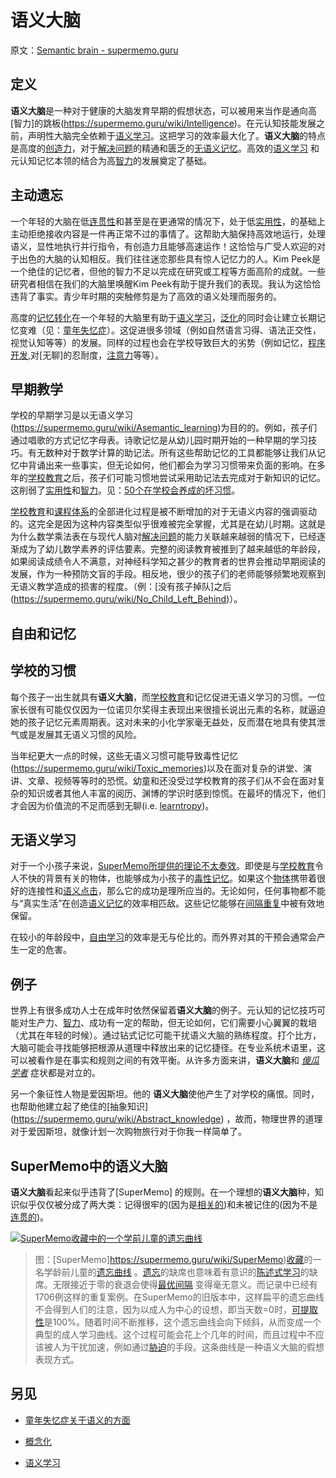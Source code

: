 # 语义大脑

原文：[Semantic brain - supermemo.guru](https://supermemo.guru/wiki/Semantic_brain)

## 定义

**语义大脑**是一种对于健康的大脑发育早期的假想状态，可以被用来当作是通向高[智力]的跳板(https://supermemo.guru/wiki/Intelligence)。在元认知技能发展之前，声明性大脑完全依赖于[语义学习](https://supermemo.guru/wiki/Semantic_learning)。这把学习的效率最大化了。**语义大脑**的特点是高度的[创造力](https://supermemo.guru/wiki/Creativity)，对于[解决问题](https://supermemo.guru/wiki/Problem_solving)的精通和匮乏的[无语义记忆](https://supermemo.guru/wiki/Asemantic_learning)。高效的[语义学习](https://supermemo.guru/wiki/Semantic_learning) 和元认知记忆本领的结合为高[智力](https://supermemo.guru/wiki/Intelligence)的发展奠定了基础。

## 主动遗忘

一个年轻的大脑在低[连贯性](https://supermemo.guru/wiki/Coherence)和甚至是在更通常的情况下，处于低[实用性](https://supermemo.guru/wiki/Applicability)，的基础上主动拒绝接收内容是一件再正常不过的事情了。这帮助大脑保持高效地运行，处理语义，显性地执行并行指令，有创造力且能够高速运作！这恰恰与广受人欢迎的对于出色的大脑的认知相反。我们往往迷恋那些具有惊人记忆力的人。Kim Peek是一个绝佳的记忆者，但他的智力不足以完成在研究或工程等方面高阶的成就。一些研究者相信在我们的大脑里唤醒Kim Peek有助于提升我们的表现。我认为这恰恰违背了事实。青少年时期的突触修剪是为了高效的语义处理而服务的。

高度的[记忆转化](https://supermemo.guru/wiki/Conceptualization)在一个年轻的大脑里有助于[语义学习](https://supermemo.guru/wiki/Semantic_learning)，[泛化](https://supermemo.guru/wiki/Generalization)的同时会让建立长期记忆变难（见：[童年失忆症](https://supermemo.guru/wiki/Childhood_amnesia)）。这促进很多领域（例如自然语言习得、语法正交性，视觉认知等等）的发展。同样的过程也会在学校导致巨大的劣势（例如记忆，[程序开发](https://supermemo.guru/wiki/Curriculum),对[无聊]的忍耐度，[注意力](https://supermemo.guru/wiki/ADHD)等等）。

## 早期教学

学校的早期学习是以无语义学习(https://supermemo.guru/wiki/Asemantic_learning)为目的的。例如，孩子们通过唱歌的方式记忆字母表。诗歌记忆是从幼儿园时期开始的一种早期的学习技巧。有无数种对于数学计算的助记法。所有这些帮助记忆的工具都能够让我们从记忆中背诵出来一些事实，但无论如何，他们都会为学习习惯带来负面的影响。在多年的[学校教育](https://supermemo.guru/wiki/Schooling)之后，孩子们可能习惯地尝试采用助记法去完成对于新知识的记忆。这削弱了[实用性](https://supermemo.guru/wiki/Applicability)和[智力](https://supermemo.guru/wiki/Intelligence)。见：[50个在学校会养成的坏习惯](https://supermemo.guru/wiki/50_bad_habits_learned_at_school)。

[学校教育](https://supermemo.guru/wiki/Schooling)和[课程体系](https://supermemo.guru/wiki/Curriculum)的全部进化过程是被不断增加的对于无语义内容的强调驱动的。这完全是因为这种内容类型似乎很难被完全掌握，尤其是在幼儿时期。这就是为什么数学乘法表在与现代人脑对[解决问题](https://supermemo.guru/wiki/Problem_solving)的能力关联越来越弱的情况下，已经逐渐成为了幼儿数学素养的评估要素。完整的阅读教育被推到了越来越低的年龄段，如果阅读成绩令人不满意，对神经科学知之甚少的教育者的世界会推动早期阅读的发展，作为一种预防文盲的手段。相反地，很少的孩子们的老师能够频繁地观察到无语义教学造成的损害的程度。（例：[没有孩子掉队]之后(https://supermemo.guru/wiki/No_Child_Left_Behind)）。

## 自由和记忆

## 学校的习惯

每个孩子一出生就具有**语义大脑**，而[学校教育](https://supermemo.guru/wiki/Schooling)和记忆促进无语义学习的习惯。一位家长很有可能仅仅因为一位诺贝尔奖得主表现出来很擅长说出元素的名称，就逼迫她的孩子记忆元素周期表。这对未来的小化学家毫无益处，反而潜在地具有使其泄气或是发展其无语义习惯的风险。

当年纪更大一点的时候，这些无语义习惯可能导致毒性记忆(https://supermemo.guru/wiki/Toxic_memories)以及在面对复杂的讲堂、演讲、文章、视频等等时的恐慌。幼童和还没受过学校教育的孩子们从不会在面对复杂的知识或者其他人丰富的阅历、渊博的学识时感到惊慌。在最坏的情况下，他们才会因为价值流的不足而感到无聊(i.e. [learntropy](https://supermemo.guru/wiki/Learntropy))。

##  无语义学习

对于一个小孩子来说，[SuperMemo所提供的理论不太奏效](https://supermemo.guru/wiki/SuperMemo_does_not_work_for_kids)。即使是与[学校教育](https://supermemo.guru/wiki/Schooling)令人不快的背景有关的物体，也能够成为小孩子的[毒性记忆](https://supermemo.guru/wiki/Toxic_memory)。如果这个[物体](https://supermemo.guru/wiki/Item)携带着很好的连接性和[语义点击](https://supermemo.guru/wiki/Semantic_learning)，那么它的成功是理所应当的。无论如何，任何事物都不能与“真实生活”在创造[语义记忆](https://supermemo.guru/wiki/Semantic_learning)的效率相匹敌。这些记忆能够在[间隔重复](https://supermemo.guru/wiki/Spaced_repetition)中被有效地保留。

在较小的年龄段中，[自由学习](https://supermemo.guru/wiki/Free_learning)的效率是无与伦比的。而外界对其的干预会通常会产生一定的危害。

## 例子

世界上有很多成功人士在成年时依然保留着**语义大脑**的例子。元认知的记忆技巧可能对生产力、[智力](https://supermemo.guru/wiki/Intelligence)、成功有一定的帮助，但无论如何，它们需要小心翼翼的栽培（尤其在年轻的时候）。通过钻式记忆可能干扰语义大脑的熟练程度。打个比方，大脑可能会寻找能够把根源从道理中释放出来的记忆捷径。在专业系统术语里，这可以被看作是在事实和规则之间的有效平衡。从许多方面来讲，**语义大脑**和 *[傻瓜学者](https://en.wikipedia.org/wiki/Savant_syndrome)* 症状都是对立的。

另一个象征性人物是爱因斯坦。他的 **语义大脑**使他产生了对学校的痛恨。同时，也帮助他建立起了绝佳的[抽象知识] (https://supermemo.guru/wiki/Abstract_knowledge) ，故而，物理世界的道理对于爱因斯坦，就像计划一次购物旅行对于你我一样简单了。

## SuperMemo中的语义大脑

**语义大脑**看起来似乎违背了[SuperMemo] 的规则。在一个理想的**语义大脑**种，知识似乎仅仅被分成了两大类：记得很牢的(因为是[相关的](https://supermemo.guru/wiki/Applicability))和未被记住的(因为不是[连贯的](https://supermemo.guru/wiki/Coherent))。

[![SuperMemo收藏中的一个学前儿童的遗忘曲线](https://supermemo.guru/images/thumb/5/56/Forgetting_curve_from_preschoolers_SuperMemo_collection.jpg/600px-Forgetting_curve_from_preschoolers_SuperMemo_collection.jpg)](https://supermemo.guru/wiki/File:Forgetting_curve_from_preschoolers_SuperMemo_collection.jpg)

>图：[SuperMemo]https://supermemo.guru/wiki/SuperMemo)[收藏](https://supermemo.guru/wiki/Collection)的一名学龄前儿童的[遗忘曲线](https://supermemo.guru/wiki/Forgetting_curve) 。[遗忘](https://supermemo.guru/wiki/Forgetting)的缺席也意味着有意识的[陈述式学习](https://supermemo.guru/wiki/Declarative_learning)的缺席。无限接近于零的衰退会使得[最优间隔](https://supermemo.guru/wiki/Optimum_interval) 变得毫无意义。而记录中已经有1706例这样的重复案例。在SuperMemo的旧版本中，这样扁平的遗忘曲线不会得到人们的注意，因为以成人为中心的设想，即当天数=0时，[可提取性](https://supermemo.guru/wiki/Retrievability)是100%。随着时间不断推移，这个遗忘曲线会向下倾斜，从而变成一个典型的成人学习曲线。这个过程可能会花上个几年的时间，而且过程中不应该被人为干扰加速，例如通过[胁迫](https://supermemo.guru/wiki/Coercion)的手段。这条曲线是一种语义大脑的假想表现方式。

## 另见

- [童年失忆症关于语义的方面](https://supermemo.guru/wiki/Semantic_aspects_of_childhood_amnesia)

- [概念化](https://supermemo.guru/wiki/Conceptualization)

- [语义学习](https://supermemo.guru/wiki/Semantic_learning)